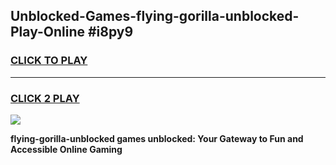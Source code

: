 
## Unblocked-Games-flying-gorilla-unblocked-Play-Online #i8py9
<h3>
<a href="https://news.freeplayer.one?title=flying-gorilla-unblocked&ref=3">CLICK TO PLAY</a></h3>
<hr>

<h3>
<a href="https://news.freeplayer.one?title=flying-gorilla-unblocked&ref=3">CLICK 2 PLAY</a>
  
</h3>

<a href="https://news.freeplayer.one?title=flying-gorilla-unblocked&ref=3"><img src="https://clearcache.store/games.png"></a>


**flying-gorilla-unblocked games unblocked: Your Gateway to Fun and Accessible Online Gaming**
